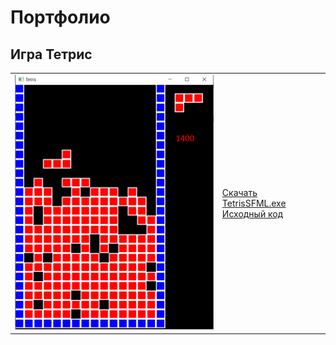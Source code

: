 # Портфолио

## Игра Тетрис 

|                                              |                                                              |
| -------------------------------------------- | ------------------------------------------------------------ |
| ![Tetris_v1.0](Portfolio_ru/Tetris_v1.0.png) | [Скачать TetrisSFML.exe](2019-11-10_0057_TetrisSFML/TetrisSFML.exe) <br />[Исходный код](https://github.com/marleeeeeey/Cpp/tree/master/time/2019-11-10_0057_TetrisSFML/TetrisSFML) |

